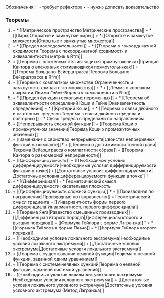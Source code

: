 Обозначения:
$\dagger$ - требует рефактора
$\star$ - нужно дописать доказательство

### Теоремы
1. ◦ * [[Метрическое пространство|Метрические пространства]]
   ◦ * [[Шары|Открытые и замкнутые шары]]
   ◦ * [[Открытое и замкнутое множество|Открытые и замкнутые множества]]
2. ◦ * [[Предел последовательности]]
   ◦ * [[Теорема о покоординатной сходимости|Теорема о покоординатной сходимости и эквивалентности метрик в R^m]]
3. ◦ [[Теорема о вложенных стягивающихся прямоугольниках|Принцип Кантора о вложенных стягивающихся прямоугольниках]]
   ◦ [[Теорема Больцано-Вейерштрасса|Теорема Больцано-Вейерштрасса в R^m]]
4. ◦ [[Теорема о компактном множестве|Ограниченность и замкнутость компактного множества]] $\star$ $\dagger$
   ◦ [[Лемма о конечном покрытии|Лемма Гейне-Бореля о компактности в R^m]]
5. ◦ * [[Предел функции нескольких переменных]]
   ◦ * [[Теорема об эквивалентности определений Коши и Гейне|Эквивалентность определений]]
   ◦ * [[Критерий Коши]]
   ◦ * [[Теорема о связи двойного и повторных пределов|Теорема о связи двойного предела и повторных]]
   ◦ * Связь предела с пределами по направлениям
6. ◦ [[Непрерывность сложной функции]]
   ◦ [[Теорема Коши о промежуточном значении|Теорема Коши о промежуточных значениях]]
7. ◦ [[Замечание о свойствах непрерывности|Свойства непрерывных функций на компакте]] $\dagger$
   ◦ [[Теорема о достижимости точной грани|Теорема Вейерштрасса о компактности образа]]
   ◦ [[Теорема Кантора о равномерной непрерывности]]
8. ◦ [[Дифференцируемость]]
   ◦ [[Необходимое условие дифференцируемости|Необходимые условия дифференцируемости функции в точке]]
   ◦ [[Достаточное условие дифференцируемости|Достаточные условия дифференцируемости функции в точке]] $\dagger$
9. ◦ * [[Дифференциал]]
   ◦ * Геометрический смысл дифференцируемости: касательная плоскость
10. ◦ [[Дифференцируемость сложной функции]] $\dagger$
    ◦ [[Производная по направлению|Производные по направлению]]
    ◦ Геометрический смысл градиента
    ◦ [[Инвариантность формы первого дифференциала|Инвариантность первого дифференциала]]
11. ◦ [[Теорема Янга|Равенство смешанных производных]]
    ◦ [[Дифференциал второго порядка|Дифференциалы второго и высших порядков]]
    ◦ [[Формула Тейлора в форме Лагранжа]] $\dagger$
    ◦ * [[Формула Тейлора в форме Пеано]]
    ◦ * [[Формула Тейлора второго порядка]]
12. ◦ [[Необходимое условие локального экстремума|Необходимые условия локального экстремума]]
    ◦ [[Достаточные условия экстремума|Достаточные условия локального экстремума]]
13. ◦ [[Теорема о существовании неявной функции|Теорема о неявной функции, заданной одним уравнением]]
14. ◦ [[Теорема о системе неявных функций|Теорема о неявной функции, заданной системой уравнений]]
15. ◦ [[Необходимые условия локального условного экстремума|Необходимые условия условного экстремума]]
    ◦ [[Достаточные условия локального условного экстремума|Достаточные условия условного экстремума (Метод Лагранжа)]]
